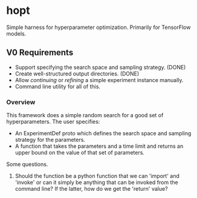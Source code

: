 # hopt

Simple harness for hyperparameter optimization. Primarily for TensorFlow models.

## V0 Requirements

* Support specifying the search space and sampling strategy. (DONE)
* Create well-structured output directories. (DONE)
* Allow *continuing* or *refining* a simple experiment instance manually.
* Command line utility for all of this.


### Overview

This framework does a simple random search for a good set of hyperparameters.
The user specifies:

- An ExperimentDef proto which defines the search space and
  sampling strategy for the parameters.
- A function that takes the parameters and a time limit and returns an upper
  bound on the value of that set of parameters.

Some questions.

1. Should the function be a python function that we can 'import' and 'invoke'
   or can it simply be anything that can be invoked from the command line?
   If the latter, how do we get the 'return' value?

